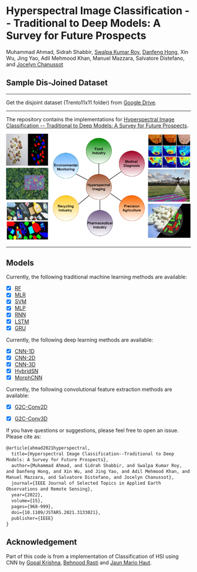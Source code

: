 # Hyperspectral Image Classification -- Traditional to Deep Models: A Survey for Future Prospects

Muhammad Ahmad, Sidrah Shabbir, [Swalpa Kumar Roy](https://swalpa.github.io), [Danfeng Hong](https://sites.google.com/view/danfeng-hong), Xin Wu, Jing Yao, Adil Mehmood Khan, Manuel Mazzara, Salvatore Distefano, and [Jocelyn Chanussot](http://jocelyn-chanussot.net/)

## Sample Dis-Joined Dataset
___________

Get the disjoint dataset (Trento11x11 folder) from [Google Drive](https://drive.google.com/drive/folders/1HK3eL3loI4Wd-RFr1psLLmVLTVDLctGd?usp=sharing).
___________

The repository contains the implementations for [Hyperspectral Image Classification -- Traditional to Deep Models: A Survey for Future Prospects](https://ieeexplore.ieee.org/document/9645266).

<img src="HSI_App.png"/>

---------------------

## Models

Currently, the following traditional machine learning methods are available:

- [x] [RF](https://ieeexplore.ieee.org/document/1396322)  
- [x] [MLR](https://ieeexplore.ieee.org/document/5559437)
- [x] [SVM](https://ieeexplore.ieee.org/document/1323134) 
- [x] [MLP](https://www.sciencedirect.com/science/article/pii/S0924271619302187)
- [x] [RNN](https://ieeexplore.ieee.org/document/8662780)
- [x] [LSTM](https://colah.github.io/posts/2015-08-Understanding-LSTMs)
- [x] [GRU](https://arxiv.org/abs/1409.1259v2)

Currently, the following deep learning methods are available:

- [x] [CNN-1D](https://www.sciencedirect.com/science/article/pii/S0924271619302187)
- [x] [CNN-2D](https://ieeexplore.ieee.org/document/7326945)
- [x] [CNN-3D](https://ieeexplore.ieee.org/document/8344565)
- [x] [HybridSN](https://ieeexplore.ieee.org/document/8736016)
- [x] [MorphCNN](https://ieeexplore.ieee.org/document/9451651)

Currently, the following convolutional feature extraction methods are available:

- [x] [G2C-Conv2D](https://ieeexplore.ieee.org/document/9570352)
- [x] [G2C-Conv3D](https://ieeexplore.ieee.org/document/9570352)


If you have questions or suggestions, please feel free to open an issue. Please cite as:
```
@article{ahmad2021hyperspectral,
  title={Hyperspectral Image Classification--Traditional to Deep Models: A Survey for Future Prospects},
  author={Muhammad Ahmad, and Sidrah Shabbir, and Swalpa Kumar Roy, and Danfeng Hong, and Xin Wu, and Jing Yao, and Adil Mehmood Khan, and Manuel Mazzara, and Salvatore Distefano, and Jocelyn Chanussot},
  journal={IEEE Journal of Selected Topics in Applied Earth Observations and Remote Sensing},
  year={2022},
  volume={15},
  pages={968-999},
  doi={10.1109/JSTARS.2021.3133021},
  publisher={IEEE}
}
```

## Acknowledgement

Part of this code is from a implementation of Classification of HSI using CNN by [Gopal Krishna](https://github.com/gokriznastic/HybridSN), [Behnood Rasti](https://github.com/BehnoodRasti/HyFTech-Hyperspectral-Shallow-Deep-Feature-Extraction-Toolbox) and [Jaun Mario Haut](https://github.com/mhaut/hyperspectral_deeplearning_review).
